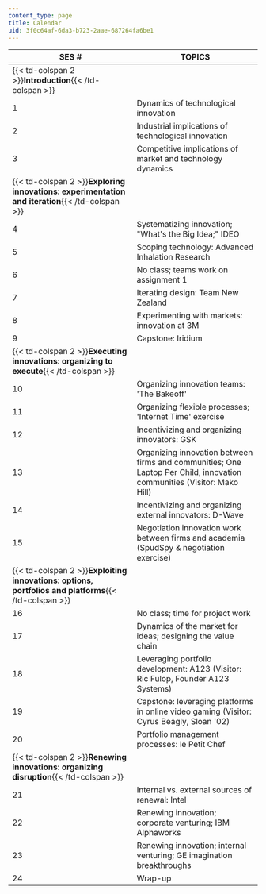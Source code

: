 ```yaml
---
content_type: page
title: Calendar
uid: 3f0c64af-6da3-b723-2aae-687264fa6be1
---
```


| SES # | TOPICS |
| --- | --- |
| {{< td-colspan 2 >}}**Introduction**{{< /td-colspan >}} ||
| 1 | Dynamics of technological innovation |
| 2 | Industrial implications of technological innovation |
| 3 | Competitive implications of market and technology dynamics |
| {{< td-colspan 2 >}}**Exploring innovations: experimentation and iteration**{{< /td-colspan >}} ||
| 4 | Systematizing innovation; "What's the Big Idea;" IDEO |
| 5 | Scoping technology: Advanced Inhalation Research |
| 6 | No class; teams work on assignment 1 |
| 7 | Iterating design: Team New Zealand |
| 8 | Experimenting with markets: innovation at 3M |
| 9 | Capstone: Iridium |
| {{< td-colspan 2 >}}**Executing innovations: organizing to execute**{{< /td-colspan >}} ||
| 10 | Organizing innovation teams: 'The Bakeoff' |
| 11 | Organizing flexible processes; 'Internet Time' exercise |
| 12 | Incentivizing and organizing innovators: GSK |
| 13 | Organizing innovation between firms and communities; One Laptop Per Child, innovation communities (Visitor: Mako Hill) |
| 14 | Incentivizing and organizing external innovators: D-Wave |
| 15 | Negotiation innovation work between firms and academia (SpudSpy & negotiation exercise) |
| {{< td-colspan 2 >}}**Exploiting innovations: options, portfolios and platforms**{{< /td-colspan >}} ||
| 16 | No class; time for project work |
| 17 | Dynamics of the market for ideas; designing the value chain |
| 18 | Leveraging portfolio development: A123 (Visitor: Ric Fulop, Founder A123 Systems) |
| 19 | Capstone: leveraging platforms in online video gaming (Visitor: Cyrus Beagly, Sloan '02) |
| 20 | Portfolio management processes: le Petit Chef |
| {{< td-colspan 2 >}}**Renewing innovations: organizing disruption**{{< /td-colspan >}} ||
| 21 | Internal vs. external sources of renewal: Intel |
| 22 | Renewing innovation; corporate venturing; IBM Alphaworks |
| 23 | Renewing innovation; internal venturing; GE imagination breakthroughs |
| 24 | Wrap-up